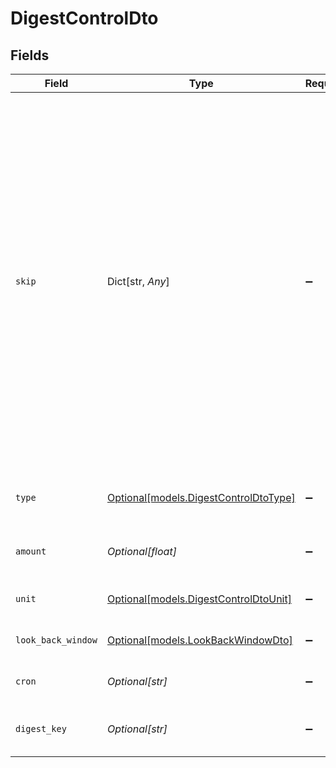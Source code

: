# DigestControlDto


## Fields

| Field                                                                                                                                                                                                        | Type                                                                                                                                                                                                         | Required                                                                                                                                                                                                     | Description                                                                                                                                                                                                  | Example                                                                                                                                                                                                      |
| ------------------------------------------------------------------------------------------------------------------------------------------------------------------------------------------------------------ | ------------------------------------------------------------------------------------------------------------------------------------------------------------------------------------------------------------ | ------------------------------------------------------------------------------------------------------------------------------------------------------------------------------------------------------------ | ------------------------------------------------------------------------------------------------------------------------------------------------------------------------------------------------------------ | ------------------------------------------------------------------------------------------------------------------------------------------------------------------------------------------------------------ |
| `skip`                                                                                                                                                                                                       | Dict[str, *Any*]                                                                                                                                                                                             | :heavy_minus_sign:                                                                                                                                                                                           | JSONLogic filter conditions for conditionally skipping the step execution. Supports complex logical operations with AND, OR, and comparison operators. See https://jsonlogic.com/ for full typing reference. | {<br/>"and": [<br/>{<br/>"==": [<br/>{<br/>"var": "payload.tier"<br/>},<br/>"pro"<br/>]<br/>},<br/>{<br/>"==": [<br/>{<br/>"var": "subscriber.data.role"<br/>},<br/>"admin"<br/>]<br/>},<br/>{<br/>"\u003e": [<br/>{<br/>"var": "payload.amount"<br/>},<br/>"4"<br/>]<br/>}<br/>]<br/>} |
| `type`                                                                                                                                                                                                       | [Optional[models.DigestControlDtoType]](../models/digestcontroldtotype.md)                                                                                                                                   | :heavy_minus_sign:                                                                                                                                                                                           | The type of digest strategy. Determines which fields are applicable.                                                                                                                                         |                                                                                                                                                                                                              |
| `amount`                                                                                                                                                                                                     | *Optional[float]*                                                                                                                                                                                            | :heavy_minus_sign:                                                                                                                                                                                           | The amount of time for the digest interval (for REGULAR type). Min 1.                                                                                                                                        |                                                                                                                                                                                                              |
| `unit`                                                                                                                                                                                                       | [Optional[models.DigestControlDtoUnit]](../models/digestcontroldtounit.md)                                                                                                                                   | :heavy_minus_sign:                                                                                                                                                                                           | The unit of time for the digest interval (for REGULAR type).                                                                                                                                                 |                                                                                                                                                                                                              |
| `look_back_window`                                                                                                                                                                                           | [Optional[models.LookBackWindowDto]](../models/lookbackwindowdto.md)                                                                                                                                         | :heavy_minus_sign:                                                                                                                                                                                           | Configuration for look-back window (for REGULAR type).                                                                                                                                                       |                                                                                                                                                                                                              |
| `cron`                                                                                                                                                                                                       | *Optional[str]*                                                                                                                                                                                              | :heavy_minus_sign:                                                                                                                                                                                           | Cron expression for TIMED digest. Min length 1.                                                                                                                                                              |                                                                                                                                                                                                              |
| `digest_key`                                                                                                                                                                                                 | *Optional[str]*                                                                                                                                                                                              | :heavy_minus_sign:                                                                                                                                                                                           | Specify a custom key for digesting events instead of the default event key.                                                                                                                                  |                                                                                                                                                                                                              |